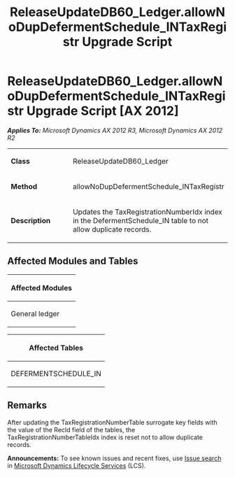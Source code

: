 ﻿---
title: ReleaseUpdateDB60_Ledger.allowNoDupDefermentSchedule_INTaxRegistr Upgrade Script
TOCTitle: ReleaseUpdateDB60_Ledger.allowNoDupDefermentSchedule_INTaxRegistr Upgrade Script
ms:assetid: 4ecd6fdc-9c92-f909-300f-59ca8ab9eb4c
ms:mtpsurl: https://msdn.microsoft.com/en-us/library/JJ685473(v=AX.60)
ms:contentKeyID: 49708178
ms.date: 05/18/2015
mtps_version: v=AX.60
---

# ReleaseUpdateDB60\_Ledger.allowNoDupDefermentSchedule\_INTaxRegistr Upgrade Script [AX 2012]


_**Applies To:** Microsoft Dynamics AX 2012 R3, Microsoft Dynamics AX 2012 R2_

<table>
<colgroup>
<col style="width: 50%" />
<col style="width: 50%" />
</colgroup>
<tbody>
<tr class="odd">
<td><p><strong>Class</strong></p></td>
<td><p>ReleaseUpdateDB60_Ledger</p></td>
</tr>
<tr class="even">
<td><p><strong>Method</strong></p></td>
<td><p>allowNoDupDefermentSchedule_INTaxRegistr</p></td>
</tr>
<tr class="odd">
<td><p><strong>Description</strong></p></td>
<td><p>Updates the TaxRegistrationNumberIdx index in the DefermentSchedule_IN table to not allow duplicate records.</p></td>
</tr>
</tbody>
</table>


## Affected Modules and Tables

<table>
<colgroup>
<col style="width: 100%" />
</colgroup>
<thead>
<tr class="header">
<th><p>Affected Modules</p></th>
</tr>
</thead>
<tbody>
<tr class="odd">
<td><p>General ledger</p></td>
</tr>
</tbody>
</table>


<table>
<colgroup>
<col style="width: 100%" />
</colgroup>
<thead>
<tr class="header">
<th><p>Affected Tables</p></th>
</tr>
</thead>
<tbody>
<tr class="odd">
<td><p>DEFERMENTSCHEDULE_IN</p></td>
</tr>
</tbody>
</table>


## Remarks

After updating the TaxRegistrationNumberTable surrogate key fields with the value of the RecId field of the tables, the TaxRegistrationNumberTableIdx index is reset not to allow duplicate records.

  
**Announcements:** To see known issues and recent fixes, use [Issue search](http://go.microsoft.com/fwlink/?linkid=389258) in [Microsoft Dynamics Lifecycle Services](http://go.microsoft.com/fwlink/?linkid=306505) (LCS).

